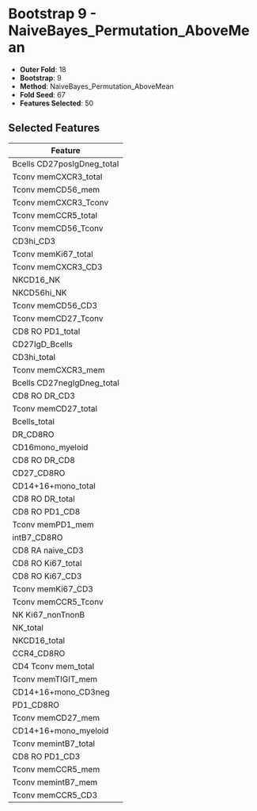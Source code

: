 # Bootstrap 9 - NaiveBayes_Permutation_AboveMean

- **Outer Fold**: 18
- **Bootstrap**: 9
- **Method**: NaiveBayes_Permutation_AboveMean
- **Fold Seed**: 67
- **Features Selected**: 50

## Selected Features

| Feature |
|---------|
| Bcells CD27posIgDneg_total |
| Tconv memCXCR3_total |
| Tconv memCD56_mem |
| Tconv memCXCR3_Tconv |
| Tconv memCCR5_total |
| Tconv memCD56_Tconv |
| CD3hi_CD3 |
| Tconv memKi67_total |
| Tconv memCXCR3_CD3 |
| NKCD16_NK |
| NKCD56hi_NK |
| Tconv memCD56_CD3 |
| Tconv memCD27_Tconv |
| CD8 RO PD1_total |
| CD27IgD_Bcells |
| CD3hi_total |
| Tconv memCXCR3_mem |
| Bcells CD27negIgDneg_total |
| CD8 RO DR_CD3 |
| Tconv memCD27_total |
| Bcells_total |
| DR_CD8RO |
| CD16mono_myeloid |
| CD8 RO DR_CD8 |
| CD27_CD8RO |
| CD14+16+mono_total |
| CD8 RO DR_total |
| CD8 RO PD1_CD8 |
| Tconv memPD1_mem |
| intB7_CD8RO |
| CD8 RA naive_CD3 |
| CD8 RO Ki67_total |
| CD8  RO Ki67_CD3 |
| Tconv memKi67_CD3 |
| Tconv memCCR5_Tconv |
| NK Ki67_nonTnonB |
| NK_total |
| NKCD16_total |
| CCR4_CD8RO |
| CD4 Tconv mem_total |
| Tconv memTIGIT_mem |
| CD14+16+mono_CD3neg |
| PD1_CD8RO |
| Tconv memCD27_mem |
| CD14+16+mono_myeloid |
| Tconv memintB7_total |
| CD8 RO PD1_CD3 |
| Tconv memCCR5_mem |
| Tconv memintB7_mem |
| Tconv memCCR5_CD3 |
